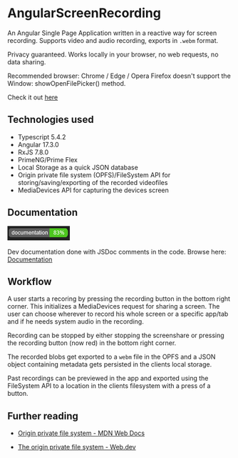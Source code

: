 # AngularScreenRecording

An Angular Single Page Application written in a reactive way for screen recording. Supports video and audio recording, exports in `.webm` format.

Privacy guaranteed. Works locally in your browser, no web requests, no data sharing.

Recommended browser: Chrome / Edge / Opera
Firefox doesn't support the Window: showOpenFilePicker() method.

Check it out [here](https://gogo3011.github.io/angular-screen-recording/)

## Technologies used
 - Typescript 5.4.2
 - Angular 17.3.0
 - RxJS 7.8.0
 - PrimeNG/Prime Flex
 - Local Storage as a quick JSON database
 - Origin private file system (OPFS)/FileSystem API for storing/saving/exporting of the recorded videofiles
 - MediaDevices API for capturing the devices screen

## Documentation
![documentation coverage](image.png)

Dev documentation done with JSDoc comments in the code. Browse here:  [Documentation](https://gogo3011.github.io/angular-screen-recording/documentation/)

## Workflow
A user starts a recoring by pressing the recording button in the bottom right corner. This initializes a MediaDevices request for sharing a screen. The user can choose wherever to record his whole screen or a specific app/tab and if he needs system audio in the recording.

Recording can be stopped by either stopping the screenshare or pressing the recording button (now red) in the bottom right corner.

The recorded blobs get exported to a `webm` file in the OPFS and a JSON object containing metadata gets persisted in the clients local storage.

Past recordings can be previewed in the app and exported using the FileSystem API to a location in the clients filesystem with a press of a button.


## Further reading
 - [Origin private file system - MDN Web Docs](https://developer.mozilla.org/en-US/docs/Web/API/File_System_API/Origin_private_file_system)

 - [The origin private file system - Web.dev](https://web.dev/articles/origin-private-file-system)